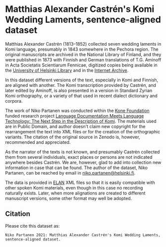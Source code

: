 # Matthias Alexander Castrén's Komi Wedding Laments, sentence-aligned dataset

Matthias Alexander Castrén (1813–1852) collected seven wedding laments in Komi language, presumably in 1843 somewhere in the Pechora region. The original manuscripts are archived in the National Library of Finland, and they were published in 1873 with Finnish and German translations of T.G. Aminoff in Acta Societatis Scientiarum Fennicae, digitized copies being available in the [University of Helsinki Library](https://helda.helsinki.fi/handle/10138/16127) and in the [Internet Archive](https://archive.org/details/actasocietatissc111880suom/page/202/mode/2up).

In this dataset different versions of the text, especially in Komi and Finnish, are aligned with another. The Komi transcription provided by Castrén, and later edited by Aminoff, is also presented in a version in Standard Zyrian Komi orthography, or a variety of that used in recent dialect dictionary and corpora. 

The work of Niko Partanen was conducted within the [Kone Foundation](https://koneensaatio.fi/en) funded research project [Language Documentation Meets Language Technology: The Next Step in the Description of Komi](https://langdoc.github.io/IKDP-2/). The materials used are in Public Domain, and author doesn't claim new copyright for the rearrangement the text into XML files or for the creation of the orthographic variants. The citation of the original source in Zenodo is, however, recommended and appreciated. 

As the narrator of the texts is not known, and presumably Castrén collected them from several individuals, exact places or persons are not indicated anywhere besides Castrén. We are, however, glad to add into collection new information in case that can be found. The author of the dataset, Niko Partanen, can be reached by email in niko.partanen@helsinki.fi.

The data is provided in [ELAN](https://archive.mpi.nl/tla/elan) XML files so that it is easily compatible with other spoken Komi materials, even though in this case no recording naturally exists. Later, when more alignations are created to different manuscript versions, some other format may well be adopted.

## Citation

Please cite this dataset as:

    Niko Partanen 2021: Matthias Alexander Castrén's Komi Wedding Laments, sentence-aligned dataset. 
